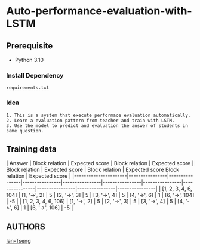 # Auto-performance-evaluation-with-LSTM


## Prerequisite
- Python 3.10

### Install Dependency
```
requirements.txt
```


### Idea 
```
1. This is a system that execute performace evaluation automatically.
2. Learn a evaluation pattern from teacher and train with LSTM.
3. Use the model to predict and evaluation the answer of students in same question.

```

## Training data
| Answer               | Block relation | Expected score | Block relation | Expected score | Block relation | Expected score | Block relation | Expected score Block relation | Expected score |
|----------------------|----------------|----------------|----------------|----------------|----------------|----------------|----------------|----------------|----------------|----------------|
| [1, 2, 3, 4, 6, 104] | [1, '->', 2]   | 5              | [2, '->', 3]   | 5              | [3, '->', 4]   | 5              | [4, '->', 6]   | 1              | [6, '->', 104] | -5             |
| [1, 2, 3, 4, 6, 106] | [1, '->', 2]   | 5              | [2, '->', 3]   | 5              | [3, '->', 4]   | 5              | [4, '->', 6]   | 1              | [6, '->', 106] | -5             |


## AUTHORS
[Ian-Tseng](https://github.com/Ian-Tseng/)
